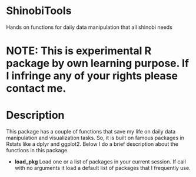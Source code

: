 # ShinobiTools
Hands on functions for daily data manipulation that all shinobi needs

# NOTE: This is experimental R package by own learning purpose. If I infringe any of your rights please contact me.

# Description

This package has a couple of functions that save my life on daily data manipulation and visualization tasks. So, it is built on famous packages in Rstats like a dplyr and ggplot2. Below I do a brief description about the functions in this package.

- **load_pkg** Load one or a list of packages in your current session. If call with no arguments it load a default list of packages that I frequently use.
